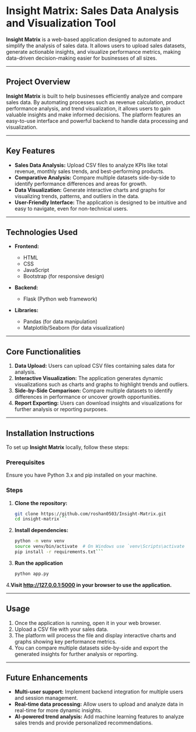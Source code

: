 # Insight Matrix: Sales Data Analysis and Visualization Tool

**Insight Matrix** is a web-based application designed to automate and simplify the analysis of sales data. It allows users to upload sales datasets, generate actionable insights, and visualize performance metrics, making data-driven decision-making easier for businesses of all sizes.

---

## Project Overview

**Insight Matrix** is built to help businesses efficiently analyze and compare sales data. By automating processes such as revenue calculation, product performance analysis, and trend visualization, it allows users to gain valuable insights and make informed decisions. The platform features an easy-to-use interface and powerful backend to handle data processing and visualization.

---

## Key Features

- **Sales Data Analysis:** Upload CSV files to analyze KPIs like total revenue, monthly sales trends, and best-performing products.
- **Comparative Analysis:** Compare multiple datasets side-by-side to identify performance differences and areas for growth.
- **Data Visualization:** Generate interactive charts and graphs for visualizing trends, patterns, and outliers in the data.
- **User-Friendly Interface:** The application is designed to be intuitive and easy to navigate, even for non-technical users.

---

## Technologies Used

- **Frontend:**  
  - HTML  
  - CSS  
  - JavaScript  
  - Bootstrap (for responsive design)

- **Backend:**  
  - Flask (Python web framework)

- **Libraries:**  
  - Pandas (for data manipulation)  
  - Matplotlib/Seaborn (for data visualization)

---

## Core Functionalities

1. **Data Upload:** Users can upload CSV files containing sales data for analysis.
2. **Interactive Visualization:** The application generates dynamic visualizations such as charts and graphs to highlight trends and outliers.
3. **Side-by-Side Comparison:** Compare multiple datasets to identify differences in performance or uncover growth opportunities.
4. **Report Exporting:** Users can download insights and visualizations for further analysis or reporting purposes.

---

## Installation Instructions

To set up **Insight Matrix** locally, follow these steps:

### Prerequisites

Ensure you have Python 3.x and pip installed on your machine.

### Steps

1. **Clone the repository:**

   ```bash
   git clone https://github.com/roshan0503/Insight-Matrix.git
   cd insight-matrix```

2. **Install dependencies:**

   ```bash
   python -m venv venv
   source venv/bin/activate  # On Windows use `venv\Scripts\activate
   pip install -r requirements.txt```

3. **Run the application**

   ```bash
   python app.py

4.**Visit http://127.0.0.1:5000 in your browser to use the application.**

---

## Usage

1. Once the application is running, open it in your web browser.
2. Upload a CSV file with your sales data.
3. The platform will process the file and display interactive charts and graphs showing key performance metrics.
4. You can compare multiple datasets side-by-side and export the generated insights for further analysis or reporting.

---

## Future Enhancements

- **Multi-user support:** Implement backend integration for multiple users and session management.
- **Real-time data processing:** Allow users to upload and analyze data in real-time for more dynamic insights.
- **AI-powered trend analysis:** Add machine learning features to analyze sales trends and provide personalized recommendations.


  





  
